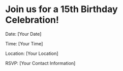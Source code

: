 <!DOCTYPE html>
<html lang="en">
<head>
  <meta charset="UTF-8">
  <meta name="viewport" content="width=device-width, initial-scale=1.0">
  <title>15th Birthday Invitation</title>
</head>
<body>
  <h1>Join us for a 15th Birthday Celebration!</h1>
  <p>Date: [Your Date]</p>
  <p>Time: [Your Time]</p>
  <p>Location: [Your Location]</p>
  <p>RSVP: [Your Contact Information]</p>
</body>
</html>
